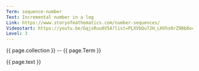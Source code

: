 ```yaml
---
Term: sequence-number
Text: Incremental number in a log
Link: https://www.storyofmathematics.com/number-sequences/
Videostart: https://youtu.be/GqjsRuu0V5A?list=PLXVbQu7JH_LHVhs0rZ9Bb8ocyKlPljkaG&t=17m57s
Level: 3
---
```


{{ page.collection }} -- {{ page.Term }}

   {{ page.text }}

